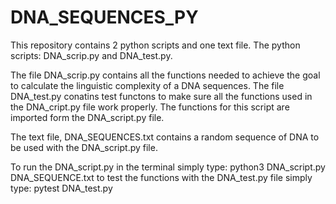 # DNA_SEQUENCES_PY

This repository contains 2 python scripts and one text file.
The python scripts: DNA_scrip.py and DNA_test.py.

The file DNA_scrip.py contains all the functions needed to achieve the goal to calculate the linguistic complexity of a DNA sequences.
The file DNA_test.py conatins test functons to make sure all the functions used in the DNA_cript.py file work properly. The functions for this script are imported form the DNA_script.py file.

The text file, DNA_SEQUENCES.txt contains a random sequence of DNA to be used with the DNA_script.py file.

To run the DNA_script.py in the terminal simply type: python3 DNA_script.py DNA_SEQUENCE.txt
to test the functions with the DNA_test.py file simply type: pytest DNA_test.py
